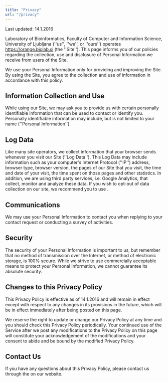```yaml
---
title: "Privacy"
url: "/privacy"
---
```


Last updated: 14.1.2016

Laboratory of Bioinformatics, Faculty of Computer and Information Science, University of Ljubljana (''us'', ''we'', or ''ours'') operates https://orange.biolab.si (the ''Site''). This page informs you of our policies regarding the collection, use and disclosure of Personal Information we receive from users of the Site.

We use your Personal Information only for providing and improving the Site. By using the Site, you agree to the collection and use of information in accordance with this policy.

## Information Collection and Use

While using our Site, we may ask you to provide us with certain personally identifiable information that can be used to contact or identify you. Personally identifiable information may include, but is not limited to your name (''Personal Information'').

## Log Data

Like many site operators, we collect information that your browser sends whenever you visit our Site (''Log Data'').
This Log Data may include information such as your computer's Internet Protocol (''IP'') address, browser type, browser version, the pages of our Site that you visit, the time and date of your visit, the time spent on those pages and other statistics.
In addition, we are using third party services, i.e. Google Analytics, that collect, monitor and analyze these data. If you wish to opt-out of data collection on our site, we recommend you to use <LinkNew url="https://tools.google.com/dlpage/gaoptout/" name="Google Analytics Opt-Out Add On" />.

## Communications

We may use your Personal Information to contact you when replying to your contact request or conducting a survey of activities.

## Security

The security of your Personal Information is important to us, but remember that no method of transmission over the Internet, or method of electronic storage, is 100% secure. While we strive to use commercially acceptable means to protect your Personal Information, we cannot guarantee its absolute security.

## Changes to this Privacy Policy

This Privacy Policy is effective as of 14.1.2016 and will remain in effect except with respect to any changes in its provisions in the future, which will be in effect immediately after being posted on this page.

We reserve the right to update or change our Privacy Policy at any time and you should check this Privacy Policy periodically. Your continued use of the Service after we post any modifications to the Privacy Policy on this page will constitute your acknowledgement of the modifications and your consent to abide and be bound by the modified Privacy Policy.

## Contact Us

If you have any questions about this Privacy Policy, please contact us through the <Link url="/contact" name="contact form" /> on our website.
